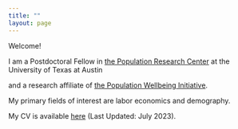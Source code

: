 ```yaml
---
title: ""
layout: page
---
```


Welcome! 

I am a Postdoctoral Fellow in [the Population Research Center](https://liberalarts.utexas.edu/prc/) at the University of Texas at Austin 

and a research affiliate of [the Population Wellbeing Initiative](https://sites.utexas.edu/pwi/). 

My primary fields of interest are labor economics and demography. 

My CV is available [here](https://drive.google.com/file/d/1-EPje5caemzxtaLP3kUL5LooEGErGM7I/view) (Last Updated: July 2023).
